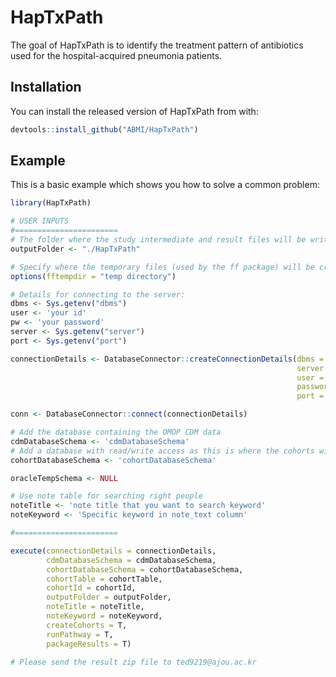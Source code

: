 
# HapTxPath

<!-- badges: start -->
<!-- badges: end -->

The goal of HapTxPath is to identify the treatment pattern of antibiotics used for the hospital-acquired pneumonia patients.

## Installation

You can install the released version of HapTxPath from with:

``` r
devtools::install_github("ABMI/HapTxPath")
```

## Example

This is a basic example which shows you how to solve a common problem:

``` r
library(HapTxPath)

# USER INPUTS
#=======================
# The folder where the study intermediate and result files will be written:
outputFolder <- "./HapTxPath"

# Specify where the temporary files (used by the ff package) will be created:
options(fftempdir = "temp directory")

# Details for connecting to the server:
dbms <- Sys.getenv("dbms")
user <- 'your id'
pw <- 'your password'
server <- Sys.getenv("server")
port <- Sys.getenv("port")

connectionDetails <- DatabaseConnector::createConnectionDetails(dbms = dbms,
                                                                server = server,
                                                                user = user,
                                                                password = pw,
                                                                port = port)

conn <- DatabaseConnector::connect(connectionDetails)

# Add the database containing the OMOP CDM data
cdmDatabaseSchema <- 'cdmDatabaseSchema'
# Add a database with read/write access as this is where the cohorts will be generated
cohortDatabaseSchema <- 'cohortDatabaseSchema'

oracleTempSchema <- NULL

# Use note table for searching right people
noteTitle <- 'note title that you want to search keyword'
noteKeyword <- 'Specific keyword in note_text column'

#=======================

execute(connectionDetails = connectionDetails,
        cdmDatabaseSchema = cdmDatabaseSchema,
        cohortDatabaseSchema = cohortDatabaseSchema,
        cohortTable = cohortTable,
        cohortId = cohortId,
        outputFolder = outputFolder,
        noteTitle = noteTitle,
        noteKeyword = noteKeyword,
        createCohorts = T,
        runPathway = T,
        packageResults = T)

# Please send the result zip file to ted9219@ajou.ac.kr
```
